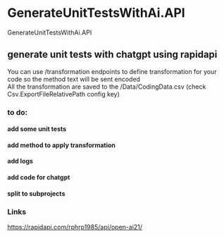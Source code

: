 # GenerateUnitTestsWithAi.API
GenerateUnitTestsWithAi.API

## generate unit tests with chatgpt using rapidapi

You can use /transformation endpoints to define transformation for your code so the method text will be sent encoded<br />
All the transformation are saved to the /Data/CodingData.csv (check Csv.ExportFileRelativePath config key)

### to do:
#### add some unit tests
#### add method to apply transformation
#### add logs
#### add code for chatgpt
#### split to subprojects

### Links
https://rapidapi.com/rphrp1985/api/open-ai21/